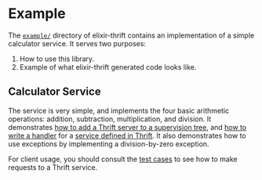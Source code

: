 # Example

The [`example/`][ex] directory of elixir-thrift contains an implementation of a simple calculator service. It serves two purposes:

1. How to use this library.
2. Example of what elixir-thrift generated code looks like.

[ex]: https://github.com/pinterest/elixir-thrift/tree/master/example

## Calculator Service

The service is very simple, and implements the four basic arithmetic operations: addition, subtraction, multiplication, and division. It demonstrates [how to add a Thrift server to a supervision tree][supervisor], and [how to write a handler][handler] for a [service defined in Thrift][thrift-defs]. It also demonstrates how to use exceptions by implementing a division-by-zero exception.

For client usage, you should consult the [test cases][tests] to see how to make requests to a Thrift service.

[handler]: https://github.com/pinterest/elixir-thrift/tree/master/example/lib/calculator/service_handler.ex
[supervisor]: https://github.com/pinterest/elixir-thrift/tree/master/example/lib/calculator/application.ex
[tests]: https://github.com/pinterest/elixir-thrift/tree/master/example/test/calculator_test.exs
[thrift-defs]: https://github.com/pinterest/elixir-thrift/tree/master/example/thrift/calculator.thrift
